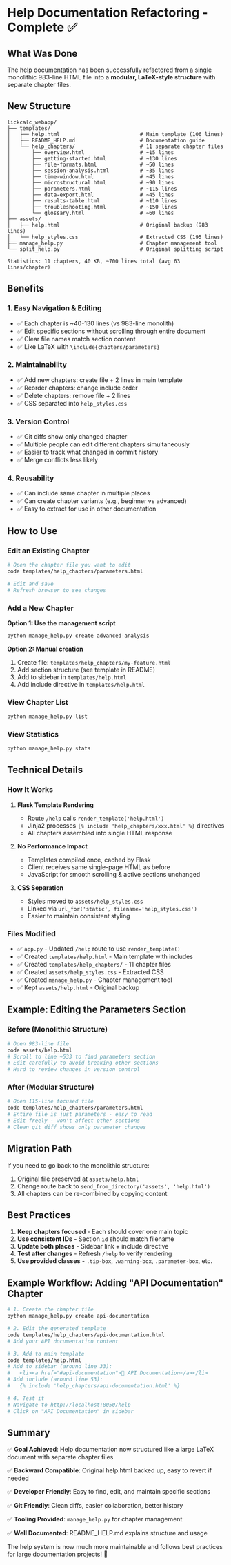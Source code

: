 # Help Documentation Refactoring - Complete ✅

## What Was Done

The help documentation has been successfully refactored from a single monolithic 983-line HTML file into a **modular, LaTeX-style structure** with separate chapter files.

## New Structure

```
lickcalc_webapp/
├── templates/
│   ├── help.html                          # Main template (106 lines)
│   ├── README_HELP.md                     # Documentation guide
│   └── help_chapters/                     # 11 separate chapter files
│       ├── overview.html                  # ~15 lines
│       ├── getting-started.html           # ~130 lines
│       ├── file-formats.html              # ~50 lines
│       ├── session-analysis.html          # ~35 lines
│       ├── time-window.html               # ~45 lines
│       ├── microstructural.html           # ~90 lines
│       ├── parameters.html                # ~115 lines
│       ├── data-export.html               # ~45 lines
│       ├── results-table.html             # ~110 lines
│       ├── troubleshooting.html           # ~150 lines
│       └── glossary.html                  # ~60 lines
├── assets/
│   ├── help.html                          # Original backup (983 lines)
│   └── help_styles.css                    # Extracted CSS (195 lines)
├── manage_help.py                         # Chapter management tool
└── split_help.py                          # Original splitting script

Statistics: 11 chapters, 40 KB, ~700 lines total (avg 63 lines/chapter)
```

## Benefits

### 1. **Easy Navigation & Editing**
- ✅ Each chapter is ~40-130 lines (vs 983-line monolith)
- ✅ Edit specific sections without scrolling through entire document
- ✅ Clear file names match section content
- ✅ Like LaTeX with `\include{chapters/parameters}` 

### 2. **Maintainability**
- ✅ Add new chapters: create file + 2 lines in main template
- ✅ Reorder chapters: change include order
- ✅ Delete chapters: remove file + 2 lines
- ✅ CSS separated into `help_styles.css`

### 3. **Version Control**
- ✅ Git diffs show only changed chapter
- ✅ Multiple people can edit different chapters simultaneously
- ✅ Easier to track what changed in commit history
- ✅ Merge conflicts less likely

### 4. **Reusability**
- ✅ Can include same chapter in multiple places
- ✅ Can create chapter variants (e.g., beginner vs advanced)
- ✅ Easy to extract for use in other documentation

## How to Use

### Edit an Existing Chapter

```bash
# Open the chapter file you want to edit
code templates/help_chapters/parameters.html

# Edit and save
# Refresh browser to see changes
```

### Add a New Chapter

**Option 1: Use the management script**
```bash
python manage_help.py create advanced-analysis
```

**Option 2: Manual creation**
1. Create file: `templates/help_chapters/my-feature.html`
2. Add section structure (see template in README)
3. Add to sidebar in `templates/help.html`
4. Add include directive in `templates/help.html`

### View Chapter List

```bash
python manage_help.py list
```

### View Statistics

```bash
python manage_help.py stats
```

## Technical Details

### How It Works

1. **Flask Template Rendering**
   - Route `/help` calls `render_template('help.html')`
   - Jinja2 processes `{% include 'help_chapters/xxx.html' %}` directives
   - All chapters assembled into single HTML response

2. **No Performance Impact**
   - Templates compiled once, cached by Flask
   - Client receives same single-page HTML as before
   - JavaScript for smooth scrolling & active sections unchanged

3. **CSS Separation**
   - Styles moved to `assets/help_styles.css`
   - Linked via `url_for('static', filename='help_styles.css')`
   - Easier to maintain consistent styling

### Files Modified

- ✅ `app.py` - Updated `/help` route to use `render_template()`
- ✅ Created `templates/help.html` - Main template with includes
- ✅ Created `templates/help_chapters/` - 11 chapter files
- ✅ Created `assets/help_styles.css` - Extracted CSS
- ✅ Created `manage_help.py` - Chapter management tool
- ✅ Kept `assets/help.html` - Original backup

## Example: Editing the Parameters Section

### Before (Monolithic Structure)
```bash
# Open 983-line file
code assets/help.html
# Scroll to line ~533 to find parameters section
# Edit carefully to avoid breaking other sections
# Hard to review changes in version control
```

### After (Modular Structure)
```bash
# Open 115-line focused file
code templates/help_chapters/parameters.html
# Entire file is just parameters - easy to read
# Edit freely - won't affect other sections
# Clean git diff shows only parameter changes
```

## Migration Path

If you need to go back to the monolithic structure:
1. Original file preserved at `assets/help.html`
2. Change route back to `send_from_directory('assets', 'help.html')`
3. All chapters can be re-combined by copying content

## Best Practices

1. **Keep chapters focused** - Each should cover one main topic
2. **Use consistent IDs** - Section `id` should match filename
3. **Update both places** - Sidebar link + include directive
4. **Test after changes** - Refresh `/help` to verify rendering
5. **Use provided classes** - `.tip-box`, `.warning-box`, `.parameter-box`, etc.

## Example Workflow: Adding "API Documentation" Chapter

```bash
# 1. Create the chapter file
python manage_help.py create api-documentation

# 2. Edit the generated template
code templates/help_chapters/api-documentation.html
# Add your API documentation content

# 3. Add to main template
code templates/help.html
# Add to sidebar (around line 33):
#   <li><a href="#api-documentation">🔌 API Documentation</a></li>
# Add include (around line 53):
#   {% include 'help_chapters/api-documentation.html' %}

# 4. Test it
# Navigate to http://localhost:8050/help
# Click on "API Documentation" in sidebar
```

## Summary

✅ **Goal Achieved**: Help documentation now structured like a large LaTeX document with separate chapter files

✅ **Backward Compatible**: Original help.html backed up, easy to revert if needed

✅ **Developer Friendly**: Easy to find, edit, and maintain specific sections

✅ **Git Friendly**: Clean diffs, easier collaboration, better history

✅ **Tooling Provided**: `manage_help.py` for chapter management

✅ **Well Documented**: README_HELP.md explains structure and usage

The help system is now much more maintainable and follows best practices for large documentation projects! 🎉
